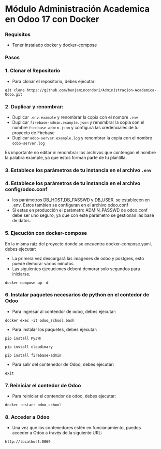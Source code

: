 # Módulo Administración Academica en Odoo 17 con Docker
### Requisitos
* Tener instalado docker y docker-compose

### Pasos
### 1. Clonar el Repositorio
* Para clonar el repositorio, debes ejecutar:
~~~~
git clone https://github.com/benjamincondori/Administracion-Academica-Odoo.git
~~~~

### 2. Duplicar y renombrar: 
* Duplicar `.env.example` y renombrar la copia con el nombre `.env`
* Duplicar `firebase-admin.example.json` y renombrar la copia con el nombre `firebase-admin.json` y configura las credenciales de tu proyecto de Firebase
* Duplicar `odoo-server.example.log` y renombrar la copia con el nombre `odoo-server.log`

Es importante no editar ni renombrar los archivos que contengan el nombre la palabra example, ya que estos forman parte de tu plantilla.
    
### 3. Establece los parámetros de tu instancia en el archivo `.env`

### 4. Establece los parámetros de tu instancia en el archivo config/odoo.conf
* los parámetros DB_HOST,DB_PASSWD y DB_USER, se establecen en .env. Estos tambien se configuran en el archivo odoo.conf 
* Si estas en producción el parámetro ADMIN_PASSWD de odoo.conf debe ser uno seguro, ya que con este parámetro se gestionan las base de datos.
    
### 5. Ejecución con docker-compose
En la misma raiz del proyecto donde se encuentra docker-compose.yaml, debes ejecutar:
* La primera vez descargará las imagenes de odoo y postgres, esto puede demorar varios minutos.
* Las siguientes ejecuciones deberá demorar solo segundos para iniciarse.

~~~~
docker-compose up -d
~~~~
    
### 6. Instalar paquetes necesarios de python en el contedor de Odoo
* Para ingresar al contendor de odoo, debes ejecutar:

~~~~
docker exec -it odoo_school bash
~~~~

* Para instalar los paquetes, debes ejecutar:

~~~~
pip install PyJWT
~~~~
~~~~
pip install cloudinary
~~~~
~~~~
pip install firebase-admin
~~~~

* Para salir del contenedor de Odoo, debes ejecutar:

~~~~
exit
~~~~

### 7. Reiniciar el contedor de Odoo
* Para reiniciar el contendor de odoo, debes ejecutar:

~~~~
docker restart odoo_school
~~~~
    
### 8. Acceder a Odoo
* Una vez que los contenedores estén en funcionamiento, puedes acceder a Odoo a través de la siguiente URL:

~~~~
http://localhost:8069
~~~~